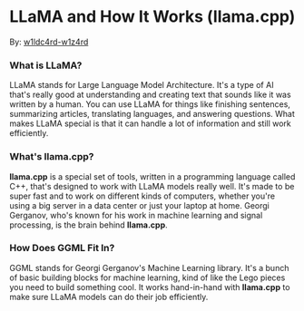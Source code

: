 # LLaMA and How It Works (llama.cpp)

By: [w1ldc4rd-w1z4rd](https://github.com/w1ldc4rd-w1z4rd)

### What is LLaMA?

LLaMA stands for Large Language Model Architecture. It's a type of AI that's really good at understanding and creating text that sounds like it was written by a human. You can use LLaMA for things like finishing sentences, summarizing articles, translating languages, and answering questions. What makes LLaMA special is that it can handle a lot of information and still work efficiently.

### What's llama.cpp?

**llama.cpp** is a special set of tools, written in a programming language called C++, that's designed to work with LLaMA models really well. It's made to be super fast and to work on different kinds of computers, whether you're using a big server in a data center or just your laptop at home. Georgi Gerganov, who's known for his work in machine learning and signal processing, is the brain behind **llama.cpp**.

### How Does GGML Fit In?

GGML stands for Georgi Gerganov's Machine Learning library. It's a bunch of basic building blocks for machine learning, kind of like the Lego pieces you need to build something cool. It works hand-in-hand with **llama.cpp** to make sure LLaMA models can do their job efficiently.

